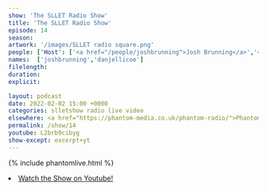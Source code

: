 ```yaml
---
show: 'The SLLET Radio Show'
title: 'The SLLET Radio Show'
episode: 14
season: 
artwork: '/images/SLLET radio square.png'
people: ['Host': ['<a href="/people/joshbrunning">Josh Brunning</a>','<a href="/people/danjellicoe">Dan Jellicoe</a>']]
names:  ['joshbrunning','danjellicoe']
filelength: 
duration: 
explicit: 

layout: podcast
date: 2022-02-02 15:00 +0000
categories: slletshow radio live video
elsewhere: <a href="https://phantom-media.co.uk/phantom-radio/">Phantom Media</a>
permalink: /show/14
youtube: L2brb9cibyg
show-except: excerpt+yt
---
```


{% include phantomlive.html %}

<li><a href="https://youtu.be/x5WFL2JPWvU">Watch the Show on Youtube!</a></li>
